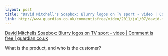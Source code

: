 ```yaml
--- 
layout: post
title: "David Mitchell's Soapbox: Blurry logos on TV sport - video | Comment is free | guardian.co.uk"
link: http://www.guardian.co.uk/commentisfree/video/2011/jul/07/david-mitchell-soapbox-blurry-logos-video
---
```

<a href=
"http://www.guardian.co.uk/commentisfree/video/2011/jul/07/david-mitchell-soapbox-blurry-logos-video">
David Mitchells Soapbox: Blurry logos on TV sport - video | Comment
is free | guardian.co.uk</a><br>

<p>What is the product, and who is the customer?</p>
